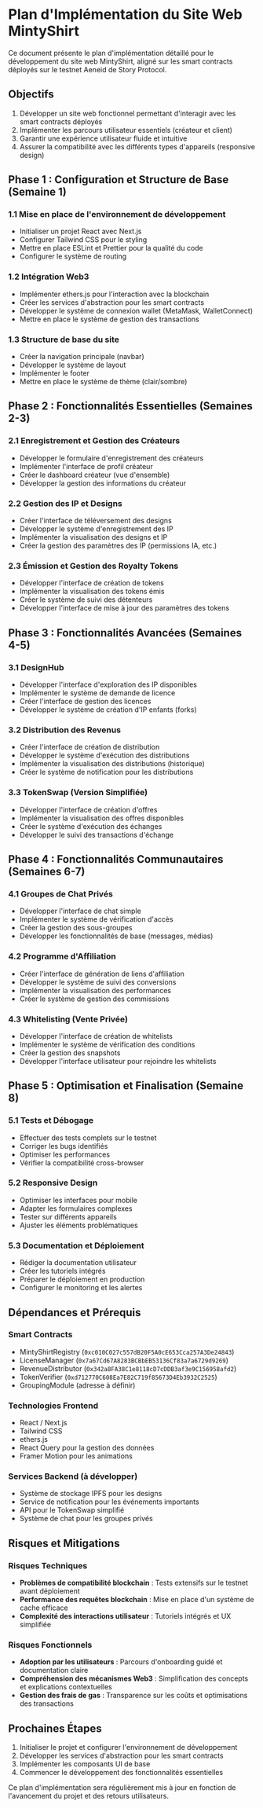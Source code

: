 # Plan d'Implémentation du Site Web MintyShirt

Ce document présente le plan d'implémentation détaillé pour le développement du site web MintyShirt, aligné sur les smart contracts déployés sur le testnet Aeneid de Story Protocol.

## Objectifs

1. Développer un site web fonctionnel permettant d'interagir avec les smart contracts déployés
2. Implémenter les parcours utilisateur essentiels (créateur et client)
3. Garantir une expérience utilisateur fluide et intuitive
4. Assurer la compatibilité avec les différents types d'appareils (responsive design)

## Phase 1 : Configuration et Structure de Base (Semaine 1)

### 1.1 Mise en place de l'environnement de développement
- Initialiser un projet React avec Next.js
- Configurer Tailwind CSS pour le styling
- Mettre en place ESLint et Prettier pour la qualité du code
- Configurer le système de routing

### 1.2 Intégration Web3
- Implémenter ethers.js pour l'interaction avec la blockchain
- Créer les services d'abstraction pour les smart contracts
- Développer le système de connexion wallet (MetaMask, WalletConnect)
- Mettre en place le système de gestion des transactions

### 1.3 Structure de base du site
- Créer la navigation principale (navbar)
- Développer le système de layout
- Implémenter le footer
- Mettre en place le système de thème (clair/sombre)

## Phase 2 : Fonctionnalités Essentielles (Semaines 2-3)

### 2.1 Enregistrement et Gestion des Créateurs
- Développer le formulaire d'enregistrement des créateurs
- Implémenter l'interface de profil créateur
- Créer le dashboard créateur (vue d'ensemble)
- Développer la gestion des informations du créateur

### 2.2 Gestion des IP et Designs
- Créer l'interface de téléversement des designs
- Développer le système d'enregistrement des IP
- Implémenter la visualisation des designs et IP
- Créer la gestion des paramètres des IP (permissions IA, etc.)

### 2.3 Émission et Gestion des Royalty Tokens
- Développer l'interface de création de tokens
- Implémenter la visualisation des tokens émis
- Créer le système de suivi des détenteurs
- Développer l'interface de mise à jour des paramètres des tokens

## Phase 3 : Fonctionnalités Avancées (Semaines 4-5)

### 3.1 DesignHub
- Développer l'interface d'exploration des IP disponibles
- Implémenter le système de demande de licence
- Créer l'interface de gestion des licences
- Développer le système de création d'IP enfants (forks)

### 3.2 Distribution des Revenus
- Créer l'interface de création de distribution
- Développer le système d'exécution des distributions
- Implémenter la visualisation des distributions (historique)
- Créer le système de notification pour les distributions

### 3.3 TokenSwap (Version Simplifiée)
- Développer l'interface de création d'offres
- Implémenter la visualisation des offres disponibles
- Créer le système d'exécution des échanges
- Développer le suivi des transactions d'échange

## Phase 4 : Fonctionnalités Communautaires (Semaines 6-7)

### 4.1 Groupes de Chat Privés
- Développer l'interface de chat simple
- Implémenter le système de vérification d'accès
- Créer la gestion des sous-groupes
- Développer les fonctionnalités de base (messages, médias)

### 4.2 Programme d'Affiliation
- Créer l'interface de génération de liens d'affiliation
- Développer le système de suivi des conversions
- Implémenter la visualisation des performances
- Créer le système de gestion des commissions

### 4.3 Whitelisting (Vente Privée)
- Développer l'interface de création de whitelists
- Implémenter le système de vérification des conditions
- Créer la gestion des snapshots
- Développer l'interface utilisateur pour rejoindre les whitelists

## Phase 5 : Optimisation et Finalisation (Semaine 8)

### 5.1 Tests et Débogage
- Effectuer des tests complets sur le testnet
- Corriger les bugs identifiés
- Optimiser les performances
- Vérifier la compatibilité cross-browser

### 5.2 Responsive Design
- Optimiser les interfaces pour mobile
- Adapter les formulaires complexes
- Tester sur différents appareils
- Ajuster les éléments problématiques

### 5.3 Documentation et Déploiement
- Rédiger la documentation utilisateur
- Créer les tutoriels intégrés
- Préparer le déploiement en production
- Configurer le monitoring et les alertes

## Dépendances et Prérequis

### Smart Contracts
- MintyShirtRegistry (`0xc010C027c557dB20F5A0cE653Cca257A3De24843`)
- LicenseManager (`0x7a67Cd67A8283BCBbEB53136Cf83a7a6729d9269`)
- RevenueDistributor (`0x342a8FA38C1e8118cD7cDDB3af3e9C156958afd2`)
- TokenVerifier (`0xd712770C608Ea7E82C719f85673D4Eb3932C2525`)
- GroupingModule (adresse à définir)

### Technologies Frontend
- React / Next.js
- Tailwind CSS
- ethers.js
- React Query pour la gestion des données
- Framer Motion pour les animations

### Services Backend (à développer)
- Système de stockage IPFS pour les designs
- Service de notification pour les événements importants
- API pour le TokenSwap simplifié
- Système de chat pour les groupes privés

## Risques et Mitigations

### Risques Techniques
- **Problèmes de compatibilité blockchain** : Tests extensifs sur le testnet avant déploiement
- **Performance des requêtes blockchain** : Mise en place d'un système de cache efficace
- **Complexité des interactions utilisateur** : Tutoriels intégrés et UX simplifiée

### Risques Fonctionnels
- **Adoption par les utilisateurs** : Parcours d'onboarding guidé et documentation claire
- **Compréhension des mécanismes Web3** : Simplification des concepts et explications contextuelles
- **Gestion des frais de gas** : Transparence sur les coûts et optimisations des transactions

## Prochaines Étapes

1. Initialiser le projet et configurer l'environnement de développement
2. Développer les services d'abstraction pour les smart contracts
3. Implémenter les composants UI de base
4. Commencer le développement des fonctionnalités essentielles

Ce plan d'implémentation sera régulièrement mis à jour en fonction de l'avancement du projet et des retours utilisateurs.
